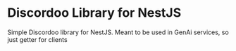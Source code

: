 # Discordoo Library for NestJS

Simple Discordoo library for NestJS. Meant to be used in GenAi services, so just getter for clients